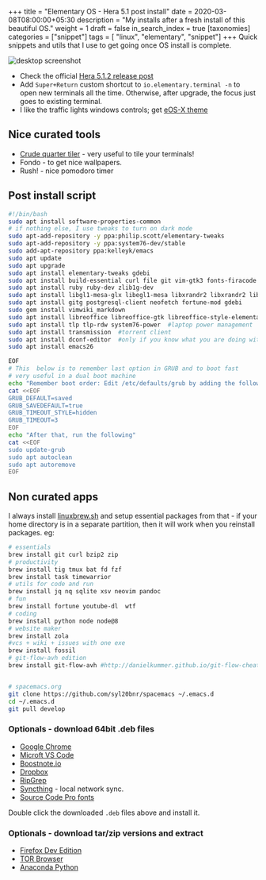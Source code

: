 +++
title = "Elementary OS - Hera 5.1 post install"
date = 2020-03-08T08:00:00+05:30
description = "My installs after a fresh install of this beautiful OS."
weight = 1
draft = false
in_search_index = true
[taxonomies]
categories = ["snippet"]
tags = [ "linux", "elementary", "snippet"]
+++
Quick snippets and utils that I use to get going once OS install is complete.

<!-- more -->

![desktop screenshot](../elementary_hera_postinstall.png)

- Check the official [Hera 5.1.2 release
  post](https://blog.elementary.io/5.1.2-hera-download/)
- Add `Super+Return` custom shortcut to `io.elementary.terminal -n` to open new
  terminals all the time. Otherwise, after upgrade, the focus just goes to
  existing terminal.
- I like the traffic lights windows controls; get [eOS-X
  theme](https://github.com/ipproductions/eOS-X)


## Nice curated tools
- [Crude quarter tiler](https://gist.github.com/peteruithoven/db0cba0b0849c8cb5e267f6e75126304) - very useful to tile your terminals!
- Fondo - to get nice wallpapers.
- Rush! - nice pomodoro timer

## Post install script

```sh
#!/bin/bash
sudo apt install software-properties-common
# if nothing else, I use tweaks to turn on dark mode
sudo apt-add-repository -y ppa:philip.scott/elementary-tweaks
sudo apt-add-repository -y ppa:system76-dev/stable
sudo add-apt-repository ppa:kelleyk/emacs
sudo apt update
sudo apt upgrade
sudo apt install elementary-tweaks gdebi
sudo apt install build-essential curl file git vim-gtk3 fonts-firacode htop tree dos2unix
sudo apt install ruby ruby-dev zlib1g-dev
sudo apt install libgl1-mesa-glx libegl1-mesa libxrandr2 libxrandr2 libxss1 libxcursor1 libxcomposite1 libasound2 libxi6 libxtst6
sudo apt install gitg postgresql-client neofetch fortune-mod gdebi
sudo gem install vimwiki_markdown
sudo apt install libreoffice libreoffice-gtk libreoffice-style-elementary gimp fondo
sudo apt install tlp tlp-rdw system76-power  #laptop power management
sudo apt install transmission  #torrent client
sudo apt install dconf-editor  #only if you know what you are doing with it
sudo apt install emacs26

EOF
# This  below is to remember last option in GRUB and to boot fast
# very useful in a dual boot machine
echo "Remember boot order: Edit /etc/defaults/grub by adding the following lines"
cat <<EOF
GRUB_DEFAULT=saved
GRUB_SAVEDEFAULT=true
GRUB_TIMEOUT_STYLE=hidden
GRUB_TIMEOUT=3
EOF
echo "After that, run the following"
cat <<EOF
sudo update-grub
sudo apt autoclean 
sudo apt autoremove
EOF
```

## Non curated apps

I always install [linuxbrew.sh](https://linuxbrew.sh) and setup essential
packages from that - if your home directory is in a separate partition, then it
will work when you reinstall packages.
eg:
```sh
# essentials
brew install git curl bzip2 zip  
# productivity
brew install tig tmux bat fd fzf 
brew install task timewarrior
# utils for code and run
brew install jq nq sqlite xsv neovim pandoc
# fun
brew install fortune youtube-dl  wtf 
# coding
brew install python node node@8
# website maker
brew install zola
#vcs + wiki + issues with one exe
brew install fossil 
# git-flow-avh edition
brew install git-flow-avh #http://danielkummer.github.io/git-flow-cheatsheet/


# spacemacs.org
git clone https://github.com/syl20bnr/spacemacs ~/.emacs.d
cd ~/.emacs.d
git pull develop
```

### Optionals - download 64bit .deb files
- [Google Chrome](https://www.google.com/chrome/)
- [Microft VS Code](https://code.visualstudio.com/)
- [Boostnote.io](https://github.com/BoostIO/boost-releases/releases/)
- [Dropbox](https://www.dropbox.com/install-linux)
- [RipGrep](https://github.com/BurntSushi/ripgrep/releases)
- [Syncthing](https://syncthing.net/) - local network sync.
- [Source Code Pro fonts](https://www.rogerpence.com/posts/install-source-code-pro-font-on-ubuntu)

Double click the downloaded `.deb` files above and install it.

### Optionals - download tar/zip versions and extract
- [Firefox Dev Edition](https://www.mozilla.org/en-US/firefox/developer/)
- [TOR Browser](https://www.torproject.org/download/)
- [Anaconda Python](https://docs.anaconda.com/anaconda/install/linux/)

